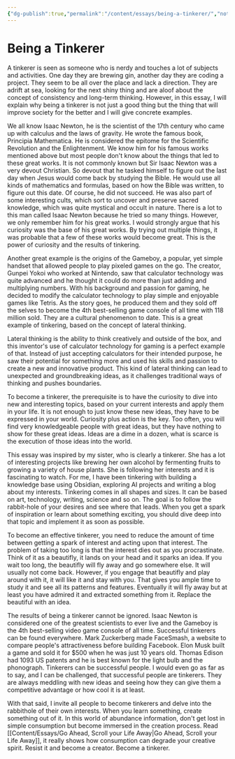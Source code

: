 ```yaml
---
{"dg-publish":true,"permalink":"/content/essays/being-a-tinkerer/","noteIcon":""}
---
```


# Being a Tinkerer

A tinkerer is seen as someone who is nerdy and touches a lot of subjects and activities. One day they are brewing gin, another day they are coding a project. They seem to be all over the place and lack a direction. They are adrift at sea, looking for the next shiny thing and are aloof about the concept of consistency and long-term thinking. However, in this essay, I will explain why being a tinkerer is not just a good thing but the thing that will improve society for the better and I will give concrete examples.

We all know Isaac Newton, he is the scientist of the 17th century who came up with calculus and the laws of gravity. He wrote the famous book, Principia Mathematica. He is considered the epitome for the Scientific Revolution and the Enlightenment. We know him for his famous works mentioned above but most people don't know about the things that led to these great works. It is not commonly known but Sir Isaac Newton was a very devout Christian. So devout that he tasked himself to figure out the last day when Jesus would come back by studying the Bible. He would use all kinds of mathematics and formulas, based on how the Bible was written, to figure out this date. Of course, he did not succeed. He was also part of some interesting cults, which sort to uncover and preserve sacred knowledge, which was quite mystical and occult in nature. There is a lot to this man called Isaac Newton because he tried so many things. However, we only remember him for his great works. I would strongly argue that his curiosity was the base of his great works. By trying out multiple things, it was probable that a few of these works would become great. This is the power of curiosity and the results of tinkering.

Another great example is the origins of the Gameboy, a popular, yet simple handset that allowed people to play pixeled games on the go. The creator, Gunpei Yokoi who worked at Nintendo, saw that calculator technology was quite advanced and he thought it could do more than just adding and multiplying numbers. With his background and passion for gaming, he decided to modify the calculator technology to play simple and enjoyable games like Tetris. As the story goes, he produced them and they sold off the selves to become the 4th best-selling game console of all time with 118 million sold. They are a cultural phenomenon to date. This is a great example of tinkering, based on the concept of lateral thinking. 

Lateral thinking is the ability to think creatively and outside of the box, and this inventor's use of calculator technology for gaming is a perfect example of that. Instead of just accepting calculators for their intended purpose, he saw their potential for something more and used his skills and passion to create a new and innovative product. This kind of lateral thinking can lead to unexpected and groundbreaking ideas, as it challenges traditional ways of thinking and pushes boundaries. 

To become a tinkerer, the prerequisite is to have the curiosity to dive into new and interesting topics, based on your current interests and apply them in your life. It is not enough to just know these new ideas, they have to be expressed in your world. Curiosity plus action is the key. Too often, you will find very knowledgeable people with great ideas, but they have nothing to show for these great ideas. Ideas are a dime in a dozen, what is scarce is the execution of those ideas into the world.

This essay was inspired by my sister, who is clearly a tinkerer. She has a lot of interesting projects like brewing her own alcohol by fermenting fruits to growing a variety of house plants. She is following her interests and it is fascinating to watch. For me, I have been tinkering with building a knowledge base using Obsidian, exploring AI projects and writing a blog about my interests. Tinkering comes in all shapes and sizes. It can be based on art, technology, writing, science and so on. The goal is to follow the rabbit-hole of your desires and see where that leads. When you get a spark of inspiration or learn about something exciting, you should dive deep into that topic and implement it as soon as possible.

To become an effective tinkerer, you need to reduce the amount of time between getting a spark of interest and acting upon that interest. The problem of taking too long is that the interest dies out as you procrastinate. Think of it as a beautifly, it lands on your head and it sparks an idea. If you wait too long, the beautifly will fly away and go somewhere else. It will usually not come back. However, if you engage that beautifly and play around with it, it will like it and stay with you. That gives you ample time to study it and see all its patterns and features. Eventually it will fly away but at least you have admired it and extracted something from it. Replace the beautiful with an idea. 

The results of being a tinkerer cannot be ignored. Isaac Newton is considered one of the greatest scientists to ever live and the Gameboy is the 4th best-selling video game console of all time. Successful tinkerers can be found everywhere. Mark Zuckerberg made FaceSmash, a website to compare people's attractiveness before building Facebook. Elon Musk built a game and sold it for $500 when he was just 10 years old. Thomas Edison had 1093 US patents and he is best known for the light bulb and the phonograph. Tinkerers can be successful people. I would even go as far as to say, and I can be challenged, that successful people are tinkerers. They are always meddling with new ideas and seeing how they can give them a competitive advantage or how cool it is at least.

With that said, I invite all people to become tinkerers and delve into the rabbithole of their own interests. When you learn something, create something out of it. In this world of abundance information, don't get lost in simple consumption but become immersed in the creation process. Read [[Content/Essays/Go Ahead, Scroll your Life Away\|Go Ahead, Scroll your Life Away]], it really shows how consumption can degrade your creative spirit. Resist it and become a creator. Become a tinkerer.